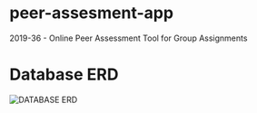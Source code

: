 # peer-assesment-app
2019-36 - Online Peer Assessment Tool for Group Assignments

# Database ERD
![DATABASE ERD](https://user-images.githubusercontent.com/19414954/64909438-ab9cab80-d714-11e9-9c10-59415ef0f708.png)
